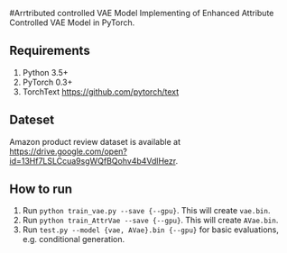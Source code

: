 #Arrtributed controlled VAE Model
Implementing of Enhanced Attribute Controlled VAE Model in PyTorch.

## Requirements
1. Python 3.5+
2. PyTorch 0.3+
3. TorchText <https://github.com/pytorch/text>

## Dateset
Amazon product review dataset is available at <https://drive.google.com/open?id=13Hf7LSLCcua9sgWQfBQohv4b4VdlHezr>.

## How to run
1. Run `python train_vae.py --save {--gpu}`. This will create `vae.bin`. 
2. Run `python train_AttrVae --save {--gpu}`. This will create `AVae.bin`. 
3. Run `test.py --model {vae, AVae}.bin {--gpu}` for basic evaluations, e.g. conditional generation.
